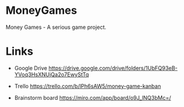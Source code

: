 # MoneyGames
Money Games - A serious game project.
# Links
- Google Drive
https://drive.google.com/drive/folders/1UbFQ93eB-YVoq3HsXNUjQa2o7EwyStTq

- Trello
https://trello.com/b/lPh6sAW5/money-game-kanban

- Brainstorm board
https://miro.com/app/board/o9J_lNQ3bMc=/
